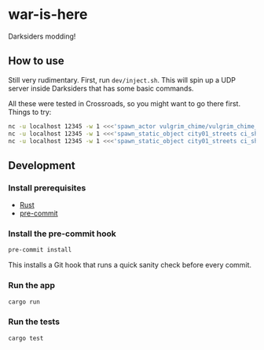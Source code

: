 # war-is-here

Darksiders modding!

## How to use

Still very rudimentary. First, run `dev/inject.sh`. This will spin up a UDP server inside Darksiders that has some basic commands.

All these were tested in Crossroads, so you might want to go there first. Things to try:

```sh
nc -u localhost 12345 -w 1 <<<'spawn_actor vulgrim_chime/vulgrim_chime_medium -4000 -28000 200'
nc -u localhost 12345 -w 1 <<<'spawn_static_object city01_streets ci_shoppingstrip -4000 -24000 50 1'
nc -u localhost 12345 -w 1 <<<'spawn_static_object city01_streets ci_shoppingstrip -4000 -28000 75 0.01'
```

## Development

### Install prerequisites

- [Rust]
- [pre-commit]

[Rust]: https://www.rust-lang.org/
[pre-commit]: https://pre-commit.com/

### Install the pre-commit hook

```sh
pre-commit install
```

This installs a Git hook that runs a quick sanity check before every commit.

### Run the app

```sh
cargo run
```

### Run the tests

```sh
cargo test
```
